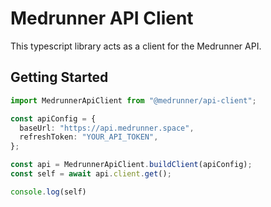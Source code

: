 # Medrunner API Client
This typescript library acts as a client for the Medrunner API.

## Getting Started

```ts
import MedrunnerApiClient from "@medrunner/api-client";

const apiConfig = {
  baseUrl: "https://api.medrunner.space",
  refreshToken: "YOUR_API_TOKEN",
};

const api = MedrunnerApiClient.buildClient(apiConfig);
const self = await api.client.get();

console.log(self)
```
